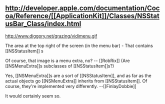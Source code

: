 http://developer.apple.com/documentation/Cocoa/Reference/[[ApplicationKit]]/Classes/NSStatusBar_Class/index.html
----

http://www.diggory.net/grazing/vidimenu.gif

The area at the top right of the screen (in the menu bar) - That contains [[NSStatusItem]] s

Of course, that image is a menu extra, no? -- [[RobRix]] (Are [[NSMenuExtra]]<nowiki/>s subclasses of [[NSStatusItem]]<nowiki/>s?)

Yes, [[NSMenuExtra]]<nowiki/>s are a sort of [[NSStatusItem]], and as far as the actual objects go [[NSMenuExtra]] inherits from [[NSStatusItem]]. Of course, they're implemented very differently. --[[FinlayDobbie]]

It would certainly seem so.